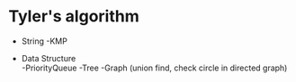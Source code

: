 # Tyler's algorithm

* String
    -KMP

* Data Structure    
    -PriorityQueue
    -Tree 
    -Graph (union find, check circle in directed graph)

